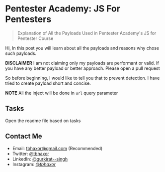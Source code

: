 # Pentester Academy: JS For Pentesters

> Explanation of All the Payloads Used in Pentester Academy's JS for Pentester Course

Hi, In this post you will learn about all the payloads and reasons why chose such payloads.

**DISCLAIMER** I am not claiming only my payloads are performant or valid. If you have any better payload or better approach. Please open a pull request

So before beginning, I would like to tell you that to prevent detection. I have tried to create payload short and concise.

**NOTE** All the inject will be done in `url` query parameter

## Tasks

Open the readme file based on tasks

## Contact Me

- Email: tbhaxor@gmail.com (Recommended)
- Twitter: [@tbhaxor](https://twitter.com/tbhaxor)
- LinkedIn: [@gurkirat--singh](https://www.linkedin.com/in/gurkirat--singh)
- Instagram: [@_tbhaxor_](https://instagram.com/_tbhaxor_)
